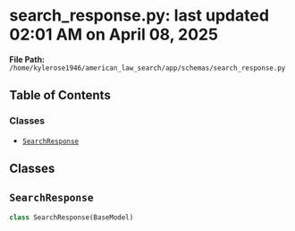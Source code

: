 # search_response.py: last updated 02:01 AM on April 08, 2025

**File Path:** `/home/kylerose1946/american_law_search/app/schemas/search_response.py`

## Table of Contents

### Classes

- [`SearchResponse`](#searchresponse)

## Classes

## `SearchResponse`

```python
class SearchResponse(BaseModel)
```
